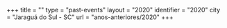 +++
title = ""
type = "past-events"
layout = "2020"
identifier = "2020"
city = "Jaraguá do Sul - SC"
url = "anos-anteriores/2020"
+++